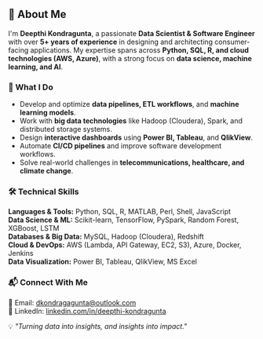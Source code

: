 ## 👋 About Me  

I'm **Deepthi Kondragunta**, a passionate **Data Scientist & Software Engineer** with over **5+ years of experience** in designing and architecting consumer-facing applications. My expertise spans across **Python, SQL, R, and cloud technologies (AWS, Azure)**, with a strong focus on **data science, machine learning, and AI**.  

### 🚀 What I Do  
- Develop and optimize **data pipelines, ETL workflows**, and **machine learning models**.  
- Work with **big data technologies** like Hadoop (Cloudera), Spark, and distributed storage systems.  
- Design **interactive dashboards** using **Power BI, Tableau**, and **QlikView**.  
- Automate **CI/CD pipelines** and improve software development workflows.  
- Solve real-world challenges in **telecommunications, healthcare, and climate change**.  

### 🛠️ Technical Skills  
**Languages & Tools:** Python, SQL, R, MATLAB, Perl, Shell, JavaScript  
**Data Science & ML:** Scikit-learn, TensorFlow, PySpark, Random Forest, XGBoost, LSTM  
**Databases & Big Data:** MySQL, Hadoop (Cloudera), Redshift  
**Cloud & DevOps:** AWS (Lambda, API Gateway, EC2, S3), Azure, Docker, Jenkins  
**Data Visualization:** Power BI, Tableau, QlikView, MS Excel  

### 📬 Connect With Me  
📧 Email: [dkondragagunta@outlook.com](mailto:dkondragunta@outlook.com)  
🔗 LinkedIn: [linkedin.com/in/deepthi-kondragunta](https://www.linkedin.com/in/deepthi-kondragunta/)  


💡 _"Turning data into insights, and insights into impact."_  

